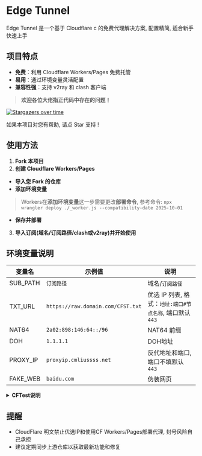 # Edge Tunnel

Edge Tunnel 是一个基于 Cloudflare c 的免费代理解决方案, 配置精简, 适合新手快速上手

## 项目特点

- **免费**：利用 Cloudflare Workers/Pages 免费托管
- **易用**：通过环境变量灵活配置
- **兼容性强**：支持 v2ray 和 clash 客户端

> **欢迎各位大佬指正代码中存在的问题！**

[![Stargazers over time](https://starchart.cc/ImLTHQ/edgetunnel.svg?variant=adaptive)](https://starchart.cc/ImLTHQ/edgetunnel)

如果本项目对您有帮助, 请点 Star 支持 !

## 使用方法

1. **Fork 本项目**
2. **创建 Cloudflare Workers/Pages**
- **导入您 Fork 的仓库**
- **添加环境变量**

> Workers在**添加环境变量**这一步需要更改**部署命令**, 参考命令: 
`npx wrangler deploy ./_worker.js --compatibility-date 2025-10-01`

- **保存并部署**
3. **导入订阅(域名/订阅路径/clash或v2ray)并开始使用**

## 环境变量说明

| 变量名 | 示例值 | 说明 |
|-|-|-|
| SUB_PATH | `订阅路径` | 域名/`订阅路径` |
| TXT_URL | `https://raw.domain.com/CFST.txt` | 优选 IP 列表, 格式：`地址:端口#节点名称`, 端口默认 `443` |
| NAT64 | `2a02:898:146:64::/96` | NAT64 前缀 |
| DOH | `1.1.1.1` | DOH地址 |
| PROXY_IP | `proxyip.cmliussss.net` | 反代地址和端口, 端口不填默认 `443` |
| FAKE_WEB | `baidu.com` | 伪装网页 |

<details>
<summary><strong>CFTest说明</strong></summary>

# 简介

CFTest 是用于检测 Cloudflare IP 地址的工具，可帮助用户快速筛选出可连通的 Cloudflare IP 地址，并支持按指定地区（机场三字码）进行筛选。该工具适用于需要寻找优质 Cloudflare IP 节点的场景

- 所需 Python 库：requests
- 可通过以下命令安装依赖：`pip install requests`

| 可选参数 | 说明 |
|-|-|
| `-d` | 可选, 指定一个或多个机场三字码 (如 LAX SJC), 仅返回属于这些地区的 IP |
| `-i` | 指定需要获取的 IP 数量, 默认值为 10 |
| `-o` | 指定输出文件名称, 默认值为 `output.txt` |

</details>

## 提醒

- CloudFlare 明文禁止优选IP和使用CF Workers/Pages部署代理, 封号风险自己承担
- 建议定期同步上游仓库以获取最新功能和修复